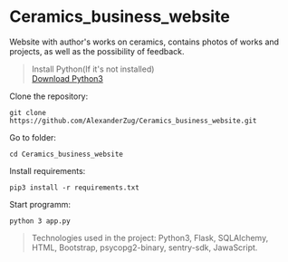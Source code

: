 # Ceramics_business_website
Website with author's works on ceramics, contains photos of works and projects, as well as the possibility of feedback.

> Install Python(If it's not installed)<br>
> [Download Python3](https://www.python.org/downloads/)

Clone the repository:
```
git clone https://github.com/AlexanderZug/Ceramics_business_website.git
```

Go to folder:
```
cd Ceramics_business_website
```

Install requirements:
```
pip3 install -r requirements.txt
```

Start programm:
```
python 3 app.py
```

> Technologies used in the project: Python3, Flask, SQLAlchemy, HTML, Bootstrap, psycopg2-binary, sentry-sdk, JawaScript.
